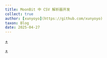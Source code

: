 ```yaml
---
title: MoonBit 中 CSV 解析器开发
collect: true
author: [xunyoyo](https://github.com/xunyoyo)
taxon: Blog
date: 2025-04-27
---
```


<!-- Overview -->

[+](/blog/nyacsv/intro.md#:embed)

[+](/blog/nyacsv/issue.md#:embed)